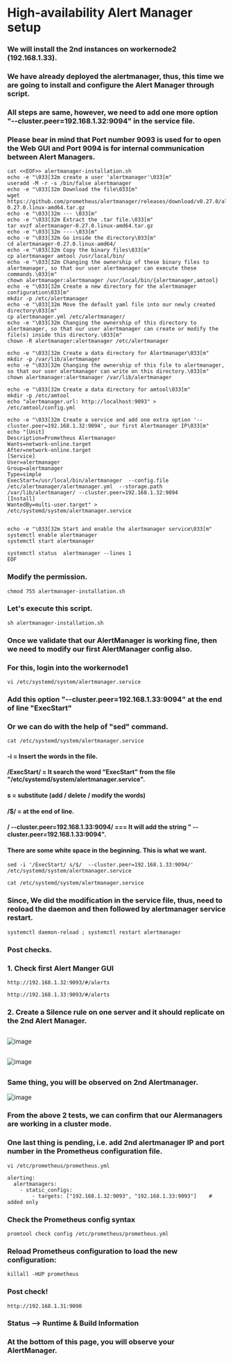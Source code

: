 
# High-availability Alert Manager setup

### We will install the 2nd instances on workernode2 (192.168.1.33).
### We have already deployed the alertmanager, thus, this time we are going to install and configure the Alert Manager through script. 
### All steps are same, however, we need to add one more option "--cluster.peer=192.168.1.32:9094" in the service file.
### Please bear in mind that Port number 9093 is used for to open the Web GUI and Port 9094 is for internal communication between Alert Managers.

```
cat <<EOF>> alertmanager-installation.sh
echo -e "\033[32m create a user 'alertmanager'\033[m"
useradd -M -r -s /bin/false alertmanager
echo -e "\033[32m Download the file\033[m"
wget https://github.com/prometheus/alertmanager/releases/download/v0.27.0/alertmanager-0.27.0.linux-amd64.tar.gz
echo -e "\033[32m --- \033[m"
echo -e "\033[32m Extract the .tar file.\033[m"
tar xvzf alertmanager-0.27.0.linux-amd64.tar.gz 
echo -e "\033[32m ----\033[m"
echo -e "\033[32m Go inside the directory\033[m"
cd alertmanager-0.27.0.linux-amd64/
echo -e "\033[32m Copy the binary files\033[m"
cp alertmanager amtool /usr/local/bin/
echo -e "\033[32m Changing the ownership of these binary files to alertmanager, so that our user alertmanager can execute these commands.\033[m"
chown alertmanager:alertmanager /usr/local/bin/{alertmanager,amtool}
echo -e "\033[32m Create a new directory for the alertmanager configuration\033[m"
mkdir -p /etc/alertmanager
echo -e "\033[32m Move the default yaml file into our newly created directory\033[m"
cp alertmanager.yml /etc/alertmanager/
echo -e "\033[32m Changing the ownership of this directory to alertmanager, so that our user alertmanager can create or modify the file(s) inside this directory.\033[m"
chown -R alertmanager:alertmanager /etc/alertmanager

echo -e "\033[32m Create a data directory for Alertmanager\033[m"
mkdir -p /var/lib/alertmanager
echo -e "\033[32m Changing the ownership of this file to alertmanager, so that our user alertmanager can write on this directory.\033[m"
chown alertmanager:alertmanager /var/lib/alertmanager

echo -e "\033[32m Create a data directory for amtool\033[m"
mkdir -p /etc/amtool
echo "alertmanager.url: http://localhost:9093" > /etc/amtool/config.yml

echo -e "\033[32m Create a service and add one extra option '--cluster.peer=192.168.1.32:9094', our first Alertmanager IP\033[m"
echo "[Unit]
Description=Prometheus Alertmanager
Wants=network-online.target
After=network-online.target
[Service]
User=alertmanager
Group=alertmanager
Type=simple
ExecStart=/usr/local/bin/alertmanager  --config.file /etc/alertmanager/alertmanager.yml  --storage.path /var/lib/alertmanager/ --cluster.peer=192.168.1.32:9094
[Install]
WantedBy=multi-user.target" >  /etc/systemd/system/alertmanager.service


echo -e "\033[32m Start and enable the alertmanager service\033[m"
systemctl enable alertmanager
systemctl start alertmanager

systemctl status  alertmanager --lines 1
EOF
```
### Modify the permission. 
```
chmod 755 alertmanager-installation.sh
```

###  Let's execute this script.
```
sh alertmanager-installation.sh
```

### Once we validate that our AlertManager is working fine, then we need to modify our first AlertManager config also.
### For this, login into the workernode1
```
vi /etc/systemd/system/alertmanager.service
```
### Add this option "--cluster.peer=192.168.1.33:9094" at the end of line "ExecStart"
### Or we can do with the help of "sed" command.

```
cat /etc/systemd/system/alertmanager.service
```
#### -i = Insert the words in the file.
#### /ExecStart/ = It search the word "ExecStart" from the file "/etc/systemd/system/alertmanager.service".
#### s = substitute (add / delete / modify the words)
#### /$/ = at the end of line.
#### /  --cluster.peer=192.168.1.33:9094/ === It will add the string "  --cluster.peer=192.168.1.33:9094". 
#### There are some white space in the beginning. This is what we want.


```
sed -i '/ExecStart/ s/$/  --cluster.peer=192.168.1.33:9094/' /etc/systemd/system/alertmanager.service
```

```
cat /etc/systemd/system/alertmanager.service
```
### Since, We did the modification in the service file, thus, need to reoload the daemon and then followed by alertmanager service restart.

```
systemctl daemon-reload ; systemctl restart alertmanager
```

### Post checks. 

### 1. Check first Alert Manger GUI 
```
http://192.168.1.32:9093/#/alerts
```

```
http://192.168.1.33:9093/#/alerts
```

### 2. Create a Silence rule on one server and it should replicate on the 2nd Alert Manager.
## 
## 

![image](https://github.com/user-attachments/assets/cb287f3b-9b11-4f10-8cc3-93572c7f326a)

## 
## 

![image](https://github.com/user-attachments/assets/7d4d3e5c-43f5-4b70-988c-e12f8fb67117)

## 
### Same thing, you will be observed on 2nd Alertmanager.

![image](https://github.com/user-attachments/assets/c0f5391d-a091-43a3-bf05-b6490147ff61)

### From the above 2 tests, we can confirm that our Alermanagers are working in a cluster mode.


### One last thing is pending, i.e. add 2nd alertmanager IP and port number in the Prometheus configuration file.
```
vi /etc/prometheus/prometheus.yml
```
```
alerting:
  alertmanagers:
    - static_configs:
        - targets: ["192.168.1.32:9093", "192.168.1.33:9093"]    # added only
```
### Check the Prometheus config syntax
```
promtool check config /etc/prometheus/prometheus.yml
```
### Reload Prometheus configuration to load the new configuration:
```
killall -HUP prometheus
```

### Post check!

```
http://192.168.1.31:9090
```
### Status --> Runtime & Build Information
### At the bottom of this page, you will observe your AlertManager.
